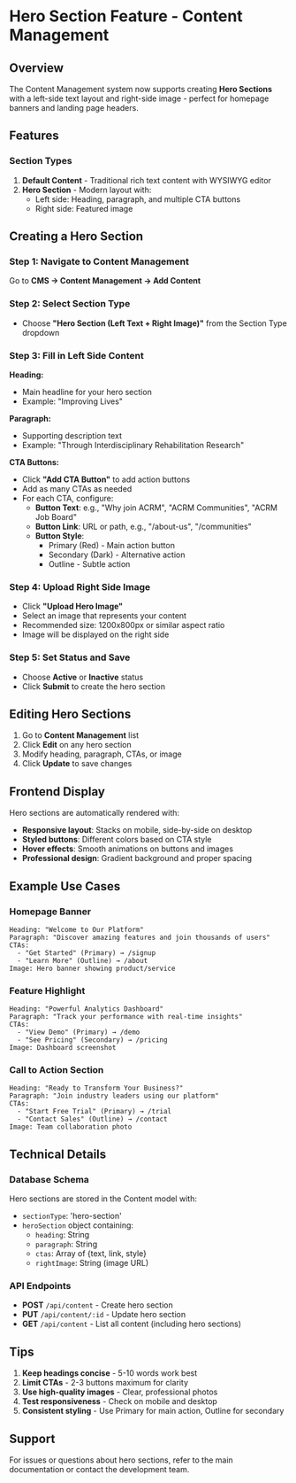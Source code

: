# Hero Section Feature - Content Management

## Overview
The Content Management system now supports creating **Hero Sections** with a left-side text layout and right-side image - perfect for homepage banners and landing page headers.

## Features

### Section Types
1. **Default Content** - Traditional rich text content with WYSIWYG editor
2. **Hero Section** - Modern layout with:
   - Left side: Heading, paragraph, and multiple CTA buttons
   - Right side: Featured image

## Creating a Hero Section

### Step 1: Navigate to Content Management
Go to **CMS → Content Management → Add Content**

### Step 2: Select Section Type
- Choose **"Hero Section (Left Text + Right Image)"** from the Section Type dropdown

### Step 3: Fill in Left Side Content
**Heading:**
- Main headline for your hero section
- Example: "Improving Lives"

**Paragraph:**
- Supporting description text
- Example: "Through Interdisciplinary Rehabilitation Research"

**CTA Buttons:**
- Click **"Add CTA Button"** to add action buttons
- Add as many CTAs as needed
- For each CTA, configure:
  - **Button Text**: e.g., "Why join ACRM", "ACRM Communities", "ACRM Job Board"
  - **Button Link**: URL or path, e.g., "/about-us", "/communities"
  - **Button Style**: 
    - Primary (Red) - Main action button
    - Secondary (Dark) - Alternative action
    - Outline - Subtle action

### Step 4: Upload Right Side Image
- Click **"Upload Hero Image"**
- Select an image that represents your content
- Recommended size: 1200x800px or similar aspect ratio
- Image will be displayed on the right side

### Step 5: Set Status and Save
- Choose **Active** or **Inactive** status
- Click **Submit** to create the hero section

## Editing Hero Sections

1. Go to **Content Management** list
2. Click **Edit** on any hero section
3. Modify heading, paragraph, CTAs, or image
4. Click **Update** to save changes

## Frontend Display

Hero sections are automatically rendered with:
- **Responsive layout**: Stacks on mobile, side-by-side on desktop
- **Styled buttons**: Different colors based on CTA style
- **Hover effects**: Smooth animations on buttons and images
- **Professional design**: Gradient background and proper spacing

## Example Use Cases

### Homepage Banner
```
Heading: "Welcome to Our Platform"
Paragraph: "Discover amazing features and join thousands of users"
CTAs: 
  - "Get Started" (Primary) → /signup
  - "Learn More" (Outline) → /about
Image: Hero banner showing product/service
```

### Feature Highlight
```
Heading: "Powerful Analytics Dashboard"
Paragraph: "Track your performance with real-time insights"
CTAs:
  - "View Demo" (Primary) → /demo
  - "See Pricing" (Secondary) → /pricing
Image: Dashboard screenshot
```

### Call to Action Section
```
Heading: "Ready to Transform Your Business?"
Paragraph: "Join industry leaders using our platform"
CTAs:
  - "Start Free Trial" (Primary) → /trial
  - "Contact Sales" (Outline) → /contact
Image: Team collaboration photo
```

## Technical Details

### Database Schema
Hero sections are stored in the Content model with:
- `sectionType`: 'hero-section'
- `heroSection` object containing:
  - `heading`: String
  - `paragraph`: String
  - `ctas`: Array of {text, link, style}
  - `rightImage`: String (image URL)

### API Endpoints
- **POST** `/api/content` - Create hero section
- **PUT** `/api/content/:id` - Update hero section
- **GET** `/api/content` - List all content (including hero sections)

## Tips

1. **Keep headings concise** - 5-10 words work best
2. **Limit CTAs** - 2-3 buttons maximum for clarity
3. **Use high-quality images** - Clear, professional photos
4. **Test responsiveness** - Check on mobile and desktop
5. **Consistent styling** - Use Primary for main action, Outline for secondary

## Support

For issues or questions about hero sections, refer to the main documentation or contact the development team.
